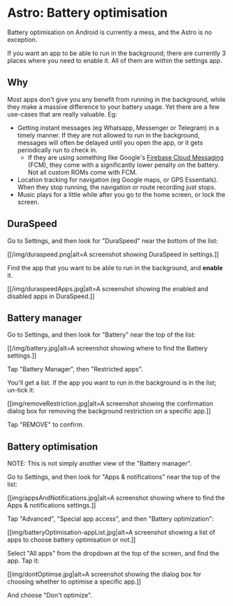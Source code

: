 # Astro: Battery optimisation

Battery optimisation on Android is currently a mess, and the Astro is no exception.

If you want an app to be able to run in the background; there are currently 3 places where you need to enable it. All of them are within the settings app.

## Why

Most apps don't give you any benefit from running in the background, while they make a massive difference to your battery usage. Yet there are a few use-cases that are really valuable. Eg:

* Getting instant messages (eg Whatsapp, Messenger or Telegram) in a timely manner. If they are not allowed to run in the background, messages will often be delayed until you open the app, or it gets periodically run to check in.
    * If they are using something like Google's [Firebase Cloud Messaging](https://firebase.google.com/docs/cloud-messaging) (FCM), they come with a significantly lower penalty on the battery. Not all custom ROMs come with FCM.
* Location tracking for navigation (eg Google maps, or GPS Essentials). When they stop running, the navigation or route recording just stops.
* Music plays for a little while after you go to the home screen, or lock the screen.

## DuraSpeed

Go to Settings, and then look for "DuraSpeed" near the bottom of the list:

[[/img/duraspeed.png|alt=A screenshot showing DuraSpeed in settings.]]

Find the app that you want to be able to run in the background, and **enable** it.

[[/img/duraspeedApps.jpg|alt=A screenshot showing the enabled and disabled apps in DuraSpeed.]]

## Battery manager

Go to Settings, and then look for "Battery" near the top of the list:

[[/img/battery.jpg|alt=A screenshot showing where to find the Battery settings.]]

Tap "Battery Manager", then "Restricted apps".

You'll get a list. If the app you want to run in the background is in the list; un-tick it:

[[img/removeRestriction.jpg|alt=A screenshot showing the confirmation dialog box for removing the background restriction on a specific app.]]

Tap "REMOVE" to confirm.

## Battery optimisation

NOTE: This is not simply another view of the "Battery manager".

Go to Settings, and then look for "Apps & notifications" near the top of the list:

[[img/appsAndNotifications.jpg|alt=A screenshot showing where to find the Apps & notifications settings.]]

Tap "Advanced", "Special app access", and then "Battery optimization":

[[img/batteryOptimisation-appList.jpg|alt=A screenshot showing a list of apps to choose battery optimisation or not.]]

Select "All apps" from the dropdown at the top of the screen, and find the app. Tap it:

[[img/dontOptimse.jpg|alt=A screenshot showing the dialog box for choosing whether to optimise a specific app.]]

And choose "Don't optimize".
